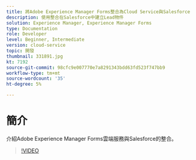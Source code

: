 ```yaml
---
title: 將Adobe Experience Manager Forms整合為Cloud Service與Salesforce
description: 使用整合在Salesforce中建立Lead物件
solution: Experience Manager, Experience Manager Forms
type: Documentation
role: Developer
level: Beginner, Intermediate
version: cloud-service
topic: 開發
thumbnail: 331891.jpg
kt: 7192
source-git-commit: 98cfc9e007770e7a8291343bdd63fd523f747bb9
workflow-type: tm+mt
source-wordcount: '35'
ht-degree: 5%

---
```


# 簡介

介紹Adobe Experience Manager Forms雲端服務與Salesforce的整合。

>[!VIDEO](https://video.tv.adobe.com/v/331891/?quality=12&learn=on)
